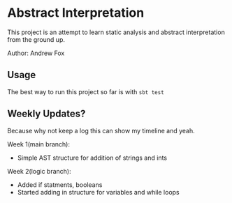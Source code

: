 # Abstract Interpretation

This project is an attempt to learn static analysis and abstract interpretation from the ground up.

Author: Andrew Fox

## Usage

The best way to run this project so far is with `sbt test`

## Weekly Updates?

Because why not keep a log this can show my timeline and yeah.

Week 1(main branch):

- Simple AST structure for addition of strings and ints

Week 2(logic branch):

- Added if statments, booleans
- Started adding in structure for variables and while loops

